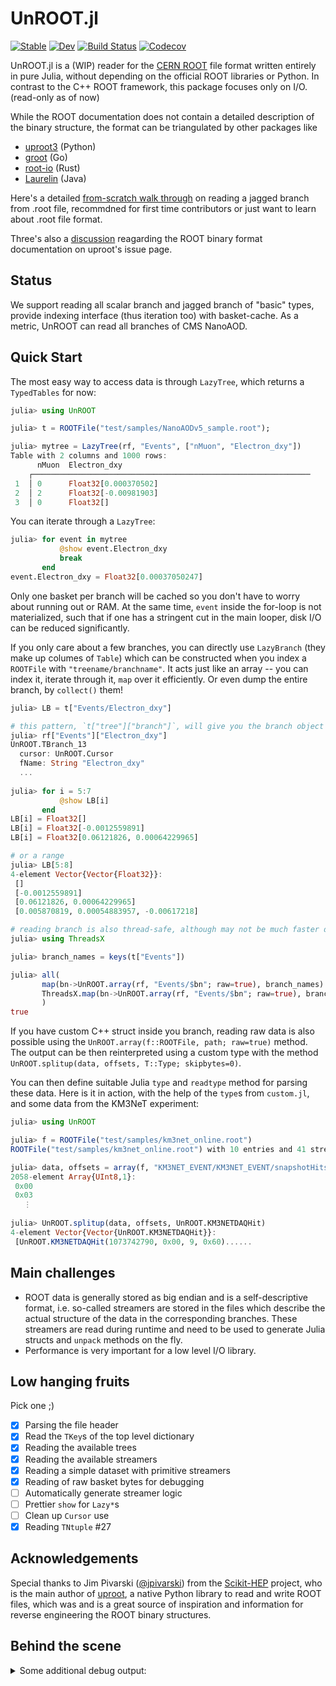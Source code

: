 # UnROOT.jl

[![Stable](https://img.shields.io/badge/docs-stable-blue.svg)](https://tamasgal.github.io/UnROOT.jl/stable)
[![Dev](https://img.shields.io/badge/docs-dev-blue.svg)](https://tamasgal.github.io/UnROOT.jl/dev)
[![Build Status](https://github.com/tamasgal/UnROOT.jl/workflows/CI/badge.svg)](https://github.com/tamasgal/UnROOT.jl/actions)
[![Codecov](https://codecov.io/gh/tamasgal/UnROOT.jl/branch/master/graph/badge.svg)](https://codecov.io/gh/tamasgal/UnROOT.jl)

UnROOT.jl is a (WIP) reader for the [CERN ROOT](https://root.cern) file format
written entirely in pure Julia, without depending on the official ROOT libraries or Python.
In contrast to the C++ ROOT framework, this package focuses only on I/O. (read-only as of now)

While the ROOT documentation does not contain a detailed description of the
binary structure, the format can be triangulated by other packages like

- [uproot3](https://github.com/scikit-hep/uproot) (Python)
- [groot](https://godoc.org/go-hep.org/x/hep/groot#hdr-File_layout) (Go)
- [root-io](https://github.com/cbourjau/alice-rs/tree/master/root-io) (Rust)
- [Laurelin](https://github.com/spark-root/laurelin) (Java)

Here's a detailed [from-scratch walk through](https://jiling.web.cern.ch/jiling/dump/ROOT_Fileformat.pdf) 
on reading a jagged branch from .root file, recommdned for first time contributors or just want to learn
about .root file format.

Three's also a [discussion](https://github.com/scikit-hep/uproot/issues/401) reagarding the ROOT binary format
documentation on uproot's issue page.

## Status
We support reading all scalar branch and jagged branch of "basic" types, provide
indexing interface (thus iteration too) with basket-cache. As
a metric, UnROOT can read all branches of CMS NanoAOD.


## Quick Start
The most easy way to access data is through `LazyTree`, which returns a `TypedTables` for now:
```julia
julia> using UnROOT

julia> t = ROOTFile("test/samples/NanoAODv5_sample.root");

julia> mytree = LazyTree(rf, "Events", ["nMuon", "Electron_dxy"])
Table with 2 columns and 1000 rows:
      nMuon  Electron_dxy
    ┌──────────────────────────────────────────────────────────────
 1  │ 0      Float32[0.000370502]
 2  │ 2      Float32[-0.00981903]
 3  │ 0      Float32[]
```

You can iterate through a `LazyTree`:
```julia
julia> for event in mytree
           @show event.Electron_dxy
           break
       end
event.Electron_dxy = Float32[0.00037050247]
```

Only one basket per branch will be cached so you don't have to worry about running out or RAM.
At the same time, `event` inside the for-loop is not materialized, such that if one has a
stringent cut in the main looper, disk I/O can be reduced significantly.

If you only care about a few branches, you can directly use `LazyBranch` (they make up columes of `Table`) which can be constructed
when you index a `ROOTFile` with `"treename/branchname"`. It acts just like an array --
you can index it, iterate through it, `map` over it efficiently. Or even dump the entire branch, by `collect()` them!
``` julia
julia> LB = t["Events/Electron_dxy"]

# this pattern, `t["tree"]["branch"]`, will give you the branch object itself
julia> rf["Events"]["Electron_dxy"]
UnROOT.TBranch_13
  cursor: UnROOT.Cursor
  fName: String "Electron_dxy"
  ...
  
julia> for i = 5:7
           @show LB[i]
       end
LB[i] = Float32[]
LB[i] = Float32[-0.0012559891]
LB[i] = Float32[0.06121826, 0.00064229965]

# or a range
julia> LB[5:8]
4-element Vector{Vector{Float32}}:
 []
 [-0.0012559891]
 [0.06121826, 0.00064229965]
 [0.005870819, 0.00054883957, -0.00617218]

# reading branch is also thread-safe, although may not be much faster depending to disk I/O and cache
julia> using ThreadsX

julia> branch_names = keys(t["Events"])

julia> all(
       map(bn->UnROOT.array(rf, "Events/$bn"; raw=true), branch_names) .== 
       ThreadsX.map(bn->UnROOT.array(rf, "Events/$bn"; raw=true), branch_names)
       )
true
```


If you have custom C++ struct inside you branch, reading raw data is also possible
using the `UnROOT.array(f::ROOTFile, path; raw=true)` method. The output can
be then reinterpreted using a custom type with the method
`UnROOT.splitup(data, offsets, T::Type; skipbytes=0)`.

You can then define suitable Julia `type` and `readtype` method for parsing these data.
Here is it in action, with the help of the `type`s from `custom.jl`, and some data from the KM3NeT experiment:

``` julia
julia> using UnROOT

julia> f = ROOTFile("test/samples/km3net_online.root")
ROOTFile("test/samples/km3net_online.root") with 10 entries and 41 streamers.

julia> data, offsets = array(f, "KM3NET_EVENT/KM3NET_EVENT/snapshotHits"; raw=true)
2058-element Array{UInt8,1}:
 0x00
 0x03
   ⋮
   
julia> UnROOT.splitup(data, offsets, UnROOT.KM3NETDAQHit)
4-element Vector{Vector{UnROOT.KM3NETDAQHit}}:
 [UnROOT.KM3NETDAQHit(1073742790, 0x00, 9, 0x60)......
```

## Main challenges

- ROOT data is generally stored as big endian and is a
  self-descriptive format, i.e. so-called streamers are stored in the files
  which describe the actual structure of the data in the corresponding branches.
  These streamers are read during runtime and need to be used to generate
  Julia structs and `unpack` methods on the fly.
- Performance is very important for a low level I/O library.


## Low hanging fruits

Pick one ;)

- [x] Parsing the file header
- [x] Read the `TKey`s of the top level dictionary
- [x] Reading the available trees
- [x] Reading the available streamers
- [x] Reading a simple dataset with primitive streamers
- [x] Reading of raw basket bytes for debugging
- [ ] Automatically generate streamer logic
- [ ] Prettier `show` for `Lazy*`s
- [ ] Clean up `Cursor` use
- [x] Reading `TNtuple` #27

## Acknowledgements

Special thanks to Jim Pivarski ([@jpivarski](https://github.com/jpivarski))
from the [Scikit-HEP](https://github.com/scikit-hep) project, who is the
main author of [uproot](https://github.com/scikit-hep/uproot), a native
Python library to read and write ROOT files, which was and is a great source
of inspiration and information for reverse engineering the ROOT binary
structures.

## Behind the scene
<details><summary>Some additional debug output: </summary>
<p>


``` julia
julia> using UnROOT

julia> f = ROOTFile("test/samples/tree_with_histos.root")
Compressed stream at 1509
ROOTFile("test/samples/tree_with_histos.root") with 1 entry and 4 streamers.

julia> keys(f)
1-element Array{String,1}:
 "t1"

julia> keys(f["t1"])
Compressed datastream of 1317 bytes at 1509 (TKey 't1' (TTree))
2-element Array{String,1}:
 "mynum"
 "myval"

julia> f["t1"]["mynum"]
Compressed datastream of 1317 bytes at 6180 (TKey 't1' (TTree))
UnROOT.TBranch
  cursor: UnROOT.Cursor
  fName: String "mynum"
  fTitle: String "mynum/I"
  fFillColor: Int16 0
  fFillStyle: Int16 1001
  fCompress: Int32 101
  fBasketSize: Int32 32000
  fEntryOffsetLen: Int32 0
  fWriteBasket: Int32 1
  fEntryNumber: Int64 25
  fIOFeatures: UnROOT.ROOT_3a3a_TIOFeatures
  fOffset: Int32 0
  fMaxBaskets: UInt32 0x0000000a
  fSplitLevel: Int32 0
  fEntries: Int64 25
  fFirstEntry: Int64 0
  fTotBytes: Int64 170
  fZipBytes: Int64 116
  fBranches: UnROOT.TObjArray
  fLeaves: UnROOT.TObjArray
  fBaskets: UnROOT.TObjArray
  fBasketBytes: Array{Int32}((10,)) Int32[116, 0, 0, 0, 0, 0, 0, 0, 0, 0]
  fBasketEntry: Array{Int64}((10,)) [0, 25, 0, 0, 0, 0, 0, 0, 0, 0]
  fBasketSeek: Array{Int64}((10,)) [238, 0, 0, 0, 0, 0, 0, 0, 0, 0]
  fFileName: String ""


julia> seek(f.fobj, 238)
IOStream(<file test/samples/tree_with_histos.root>)

julia> basketkey = UnROOT.unpack(f.fobj, UnROOT.TKey)
UnROOT.TKey64(116, 1004, 100, 0x6526eafb, 70, 0, 238, 100, "TBasket", "mynum", "t1")

julia> s = UnROOT.datastream(f.fobj, basketkey)
Compressed datastream of 100 bytes at 289 (TKey 'mynum' (TBasket))
IOBuffer(data=UInt8[...], readable=true, writable=false, seekable=true, append=false, size=100, maxsize=Inf, ptr=1, mark=-1)

julia> [UnROOT.readtype(s, Int32) for _ in 1:f["t1"]["mynum"].fEntries]
Compressed datastream of 1317 bytes at 6180 (TKey 't1' (TTree))
25-element Array{Int32,1}:
  0
  1
  2
  3
  4
  5
  6
  7
  8
  9
 10
 10
 10
 10
 10
```
</p>
</details>

